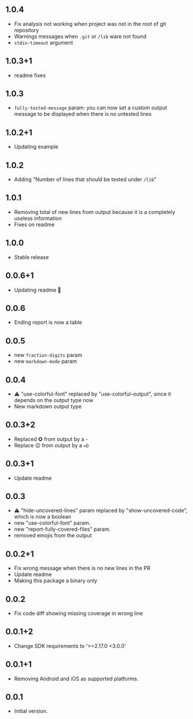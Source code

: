 ## 1.0.4
- Fix analysis not working when project was not in the root of git repository
- Warnings messages when `.git` or `/lib` ware not found
- `stdin-timeout` argument

## 1.0.3+1
- readme fixes

## 1.0.3
- `fully-tested-message` param: you can now set a custom output message to be displayed when there is no untested lines


## 1.0.2+1
- Updating example

## 1.0.2
- Adding "Number of lines that should be tested under `/lib`"

## 1.0.1
- Removing total of new lines from output because it is a completely useless information
- Fixes on readme


## 1.0.0
- Stable release

## 0.0.6+1
- Updating readme 💃

## 0.0.6
- Ending report is now a table

## 0.0.5
- new `fraction-digits` param
- new `markdown-mode` param

## 0.0.4

- ⚠️ "use-colorful-font" replaced by "use-colorful-output", since it depends on the output type now
- New markdown output type


## 0.0.3+2

- Replaced ✪ from output by a -
- Replace 😉 from output by a `=D`

## 0.0.3+1

- Update readme

## 0.0.3

- ⚠️ "hide-uncovered-lines" param replaced by "show-uncovered-code", which is now a boolean
- new "use-colorful-font" param.
- new "report-fully-covered-files" param.
- removed emojis from the output

## 0.0.2+1

- Fix wrong message when there is no new lines in the PR
- Update readme
- Making this package a binary only

## 0.0.2

- Fix code diff showing missing coverage in wrong line

## 0.0.1+2

- Change SDK requirements to '>=2.17.0 <3.0.0'

## 0.0.1+1

- Removing Android and iOS as supported platforms.

## 0.0.1

- Initial version.
